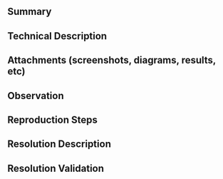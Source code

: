 <!-- For Feature or user story -->

## Summary

## Technical Description

## Attachments (screenshots, diagrams, results, etc)


<!-- For bugs -->

## Observation

## Reproduction Steps

## Resolution Description

## Resolution Validation
